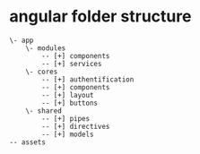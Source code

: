 
# angular folder structure 

    \- app
        \- modules
            -- [+] components
            -- [+] services
        \- cores
            -- [+] authentification
            -- [+] components
            -- [+] layout
            -- [+] buttons
        \- shared
            -- [+] pipes
            -- [+] directives
            -- [+] models
    -- assets




